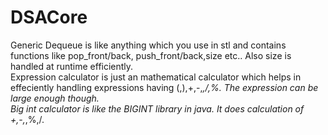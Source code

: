 # DSACore
Generic Dequeue is like anything which you use in stl and contains functions like pop_front/back, push_front/back,size etc.. Also size is handled at runtime efficiently.<br/>
Expression calculator is just an mathematical calculator which helps in effeciently handling expressions having (,),+,-,*,/,%. The expression can be large enough though.<br/>
Big int calculator is like the BIGINT library in java. It does calculation of +,-,*,%,/.<br/>
